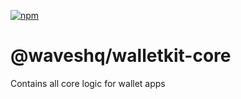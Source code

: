 [![npm](https://img.shields.io/npm/v/@waveshq/walletkit-core)](https://www.npmjs.com/package/@waveshq/walletkit-core/v/latest)

# @waveshq/walletkit-core

Contains all core logic for wallet apps
